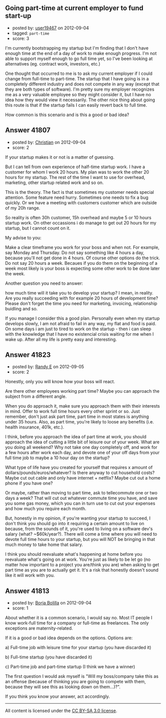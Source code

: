 ## Going part-time at current employer to fund start-up

- posted by: [user19467](https://stackexchange.com/users/-1/19467-user19467) on 2012-09-04
- tagged: `part-time`
- score: 3

I'm currently bootstrapping my startup but I'm finding that I don't have enough time at the end of a day of work to make enough progress.  I'm not able to support myself enough to go full time yet, so I've been looking at alternatives (eg. contract work, investors, etc.)

One thought that occurred to me is to ask my current employer if I could change from full-time to part-time.  The startup that I have going is in a completely different industry and does not compete in any way (except that they are both types of software).  I'm pretty sure my employer recognizes me as a very valuable employee so they might consider it, but I have no idea how they 
would view it necessarily. The other nice thing about going this route is that if the startup fails I can easily revert back to full time.  

How common is this scenario and is this a good or bad idea?


## Answer 41807

- posted by: [Christian](https://stackexchange.com/users/-1/9952-christian) on 2012-09-04
- score: 2

If your startup makes it or not is a matter of guessing.

But I can tell from own experience of half-time startup work. I have a customer for whom I work 20 hours. My plan was to work the other 20 hours for my startup. The rest of the time I want to use for overhead, marketing, other startup related work and so on.

This is the theory. The fact is that sometimes my customer needs special attention. Some feature need hurry. Sometimes one needs to fix a bug quickly. Or we have a meeting with customers customer which are outside of my 20h range.

So reality is often 30h customer, 15h overhead and maybe 5 or 10 hours startup work. On other occassions i do manage to get out 20 hours for my startup, but I cannot count on it.

My advise to you:

Make a clear timeframe you work for your boss and when not. For example, say Monday and Thursday. Do not say something like 4 hours a day, because you'll not get done in 4 hours. Of course other options do the trick. Do not say 20 hours a week. Becaues if you do them on the beginning of a week most likely is your boss is expecting some other work to be done later the week. 

Another question you need to answer:

how much time will it take you to develop your startup? I mean, in reality. Are you really succeeding with for example 20 hours of development time? Please don't forget the time you need for marketing, invoicing, relationship buidling and so.


If you manage I consider this a good plan. Personally even when my startup develops slowly, I am not afraid to fail in any way, my flat and food is paid. On some days i am just to tired to work on the startup - then i can sleep with the knowledge that I have no existencial crisis waiting for me when I wake up. After all my life is pretty easy and interesting.




## Answer 41823

- posted by: [Randy E](https://stackexchange.com/users/-1/19553-randy-e) on 2012-09-05
- score: 2

Honestly, only you will know how your boss will react.

Are there other employees working part time? Maybe you can approach the subject from a different angle.

When you do approach it, make sure you approach them with their interests in mind. Offer to work full time hours every other sprint or so. Just remember, don't just ask part time, part time in most states is anything under 35 hours. Also, as part time, you're likely to loose any benefits (i.e. health insurance, 401k, etc.).

I think, before you approach the idea of part time at work, you should approach the idea of cutting a little bit of leisure our of your week. What are you doing all weekend? Why not take one day completely off, and work for a few hours after work each day, and devote one of your off days from your full time job to maybe a 10 hour day on the startup?

What type of life have you created for yourself that requires x amount of dollars/pounds/euros/whatever? Is there anyway to cut household costs? Maybe cut out cable and only have internet + netflix? Maybe cut out a home phone if you have one?  


Or maybe, rather than moving to part time, ask to tellecommute one or two days a week? That will cut out whatever commute time you have, and save you some gas money, which you can in turn use to cut out your expenses and how much you require each month.



But, honestly in my opinion, if you're wanting your startup to succeed, I don't think you should go into it requiring a certain amount to live on because, from the sounds of it, you're used to living on a software dev's salary (what? ~$60k/year?). There will come a time where you will need to devote full time hours to your startup, but you will NOT be bringing in that much money to take home that salary.

I think you should reevaluate what's happening at home before you reevaluate what's going on at work. You're just as likely to be let go (no matter how important to a project you are/think you are) when asking to get part time as you are to actually get it. It's a risk that honestly doesn't sound like it will work with you.


## Answer 41813

- posted by: [Borja Bolilla](https://stackexchange.com/users/-1/19550-borja-bolilla) on 2012-09-04
- score: 1

About whether it is a common scenario, I would say no. Most IT people I know work-full time for a company or full-time as freelances. The only exceptions are maternity-related.

If it is a good or bad idea depends on the options. Options are:

a) Full-time job with leisure time for your startup (you have discarded it)

b) Full-time startup (you have discarded it)

c) Part-time job and part-time startup (I think we have a winner)

The first question I would ask myself is "Will my boss/company take this as an offense (because of thinking you are going to compete with them, because they will see this as looking down on them...)?".

If you think you know your answer, act accordingly.



---

All content is licensed under the [CC BY-SA 3.0 license](https://creativecommons.org/licenses/by-sa/3.0/).
